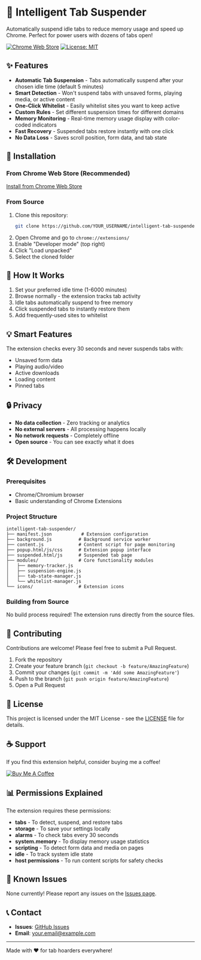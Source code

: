 # 🌙 Intelligent Tab Suspender

Automatically suspend idle tabs to reduce memory usage and speed up Chrome. Perfect for power users with dozens of tabs open!

[![Chrome Web Store](https://img.shields.io/chrome-web-store/v/YOUR_EXTENSION_ID?label=Chrome%20Web%20Store)](https://chrome.google.com/webstore/detail/YOUR_EXTENSION_ID)
[![License: MIT](https://img.shields.io/badge/License-MIT-yellow.svg)](https://opensource.org/licenses/MIT)

## ✨ Features

- **Automatic Tab Suspension** - Tabs automatically suspend after your chosen idle time (default 5 minutes)
- **Smart Detection** - Won't suspend tabs with unsaved forms, playing media, or active content
- **One-Click Whitelist** - Easily whitelist sites you want to keep active
- **Custom Rules** - Set different suspension times for different domains
- **Memory Monitoring** - Real-time memory usage display with color-coded indicators
- **Fast Recovery** - Suspended tabs restore instantly with one click
- **No Data Loss** - Saves scroll position, form data, and tab state

## 🚀 Installation

### From Chrome Web Store (Recommended)
[Install from Chrome Web Store](https://chrome.google.com/webstore/detail/YOUR_EXTENSION_ID)

### From Source
1. Clone this repository:
   ```bash
   git clone https://github.com/YOUR_USERNAME/intelligent-tab-suspender.git
   ```
2. Open Chrome and go to `chrome://extensions/`
3. Enable "Developer mode" (top right)
4. Click "Load unpacked"
5. Select the cloned folder

## 📖 How It Works

1. Set your preferred idle time (1-6000 minutes)
2. Browse normally - the extension tracks tab activity
3. Idle tabs automatically suspend to free memory
4. Click suspended tabs to instantly restore them
5. Add frequently-used sites to whitelist

## 💡 Smart Features

The extension checks every 30 seconds and never suspends tabs with:
- Unsaved form data
- Playing audio/video
- Active downloads
- Loading content
- Pinned tabs

## 🔒 Privacy

- **No data collection** - Zero tracking or analytics
- **No external servers** - All processing happens locally
- **No network requests** - Completely offline
- **Open source** - You can see exactly what it does

## 🛠️ Development

### Prerequisites
- Chrome/Chromium browser
- Basic understanding of Chrome Extensions

### Project Structure
```
intelligent-tab-suspender/
├── manifest.json           # Extension configuration
├── background.js          # Background service worker
├── content.js             # Content script for page monitoring
├── popup.html/js/css      # Extension popup interface
├── suspended.html/js      # Suspended tab page
├── modules/               # Core functionality modules
│   ├── memory-tracker.js
│   ├── suspension-engine.js
│   ├── tab-state-manager.js
│   └── whitelist-manager.js
└── icons/                 # Extension icons
```

### Building from Source
No build process required! The extension runs directly from the source files.

## 🤝 Contributing

Contributions are welcome! Please feel free to submit a Pull Request.

1. Fork the repository
2. Create your feature branch (`git checkout -b feature/AmazingFeature`)
3. Commit your changes (`git commit -m 'Add some AmazingFeature'`)
4. Push to the branch (`git push origin feature/AmazingFeature`)
5. Open a Pull Request

## 📝 License

This project is licensed under the MIT License - see the [LICENSE](LICENSE) file for details.

## ☕ Support

If you find this extension helpful, consider buying me a coffee!

[![Buy Me A Coffee](https://img.shields.io/badge/Buy%20Me%20A%20Coffee-Support-yellow?style=for-the-badge&logo=buy-me-a-coffee)](https://buymeacoffee.com/YOUR_USERNAME)

## 📊 Permissions Explained

The extension requires these permissions:
- **tabs** - To detect, suspend, and restore tabs
- **storage** - To save your settings locally
- **alarms** - To check tabs every 30 seconds
- **system.memory** - To display memory usage statistics
- **scripting** - To detect form data and media on pages
- **idle** - To track system idle state
- **host permissions** - To run content scripts for safety checks

## 🐛 Known Issues

None currently! Please report any issues on the [Issues page](https://github.com/YOUR_USERNAME/intelligent-tab-suspender/issues).

## 📞 Contact

- **Issues**: [GitHub Issues](https://github.com/YOUR_USERNAME/intelligent-tab-suspender/issues)
- **Email**: your.email@example.com

---

Made with ❤️ for tab hoarders everywhere!
